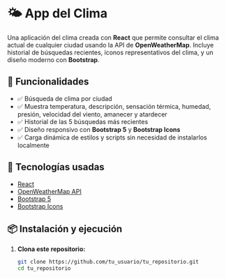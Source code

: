 # 🌤️ App del Clima

Una aplicación del clima creada con **React** que permite consultar el clima actual de cualquier ciudad usando la API de **OpenWeatherMap**. Incluye historial de búsquedas recientes, íconos representativos del clima, y un diseño moderno con **Bootstrap**.

## 🚀 Funcionalidades

- ✅ Búsqueda de clima por ciudad
- ✅ Muestra temperatura, descripción, sensación térmica, humedad, presión, velocidad del viento, amanecer y atardecer
- ✅ Historial de las 5 búsquedas más recientes
- ✅ Diseño responsivo con **Bootstrap 5** y **Bootstrap Icons**
- ✅ Carga dinámica de estilos y scripts sin necesidad de instalarlos localmente

## 🧰 Tecnologías usadas

- [React](https://reactjs.org/)
- [OpenWeatherMap API](https://openweathermap.org/current)
- [Bootstrap 5](https://getbootstrap.com/)
- [Bootstrap Icons](https://icons.getbootstrap.com/)

## 📦 Instalación y ejecución

1. **Clona este repositorio:**

   ```bash
   git clone https://github.com/tu_usuario/tu_repositorio.git
   cd tu_repositorio
